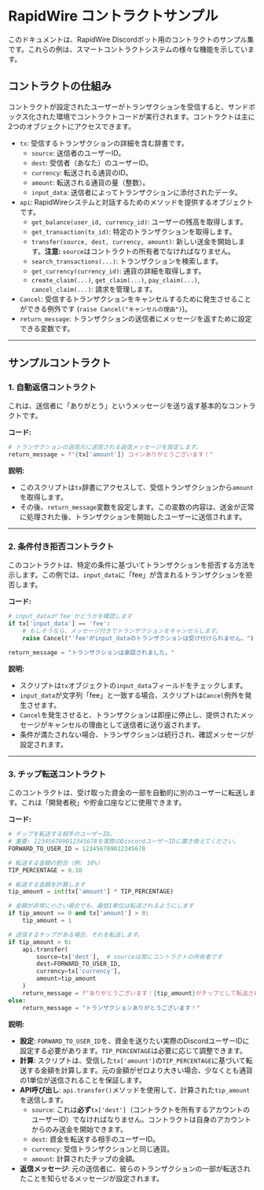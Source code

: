 # RapidWire コントラクトサンプル

このドキュメントは、RapidWire Discordボット用のコントラクトのサンプル集です。これらの例は、スマートコントラクトシステムの様々な機能を示しています。

## コントラクトの仕組み

コントラクトが設定されたユーザーがトランザクションを受信すると、サンドボックス化された環境でコントラクトコードが実行されます。コントラクトは主に2つのオブジェクトにアクセスできます。

- `tx`: 受信するトランザクションの詳細を含む辞書です。
    - `source`: 送信者のユーザーID。
    - `dest`: 受信者（あなた）のユーザーID。
    - `currency`: 転送される通貨のID。
    - `amount`: 転送される通貨の量（整数）。
    - `input_data`: 送信者によってトランザクションに添付されたデータ。
- `api`: RapidWireシステムと対話するためのメソッドを提供するオブジェクトです。
    - `get_balance(user_id, currency_id)`: ユーザーの残高を取得します。
    - `get_transaction(tx_id)`: 特定のトランザクションを取得します。
    - `transfer(source, dest, currency, amount)`: 新しい送金を開始します。**注意:** `source`はコントラクトの所有者でなければなりません。
    - `search_transactions(...)`: トランザクションを検索します。
    - `get_currency(currency_id)`: 通貨の詳細を取得します。
    - `create_claim(...)`, `get_claim(...)`, `pay_claim(...)`, `cancel_claim(...)`: 請求を管理します。
- `Cancel`: 受信するトランザクションをキャンセルするために発生させることができる例外です (`raise Cancel("キャンセルの理由")`)。
- `return_message`: トランザクションの送信者にメッセージを返すために設定できる変数です。

---

## サンプルコントラクト

### 1. 自動返信コントラクト

これは、送信者に「ありがとう」というメッセージを送り返す基本的なコントラクトです。

**コード:**
```python
# トランザクションの送信元に送信される返信メッセージを設定します。
return_message = f"{tx['amount']} コインありがとうございます！"
```

**説明:**
- このスクリプトは`tx`辞書にアクセスして、受信トランザクションから`amount`を取得します。
- その後、`return_message`変数を設定します。この変数の内容は、送金が正常に処理された後、トランザクションを開始したユーザーに送信されます。

---

### 2. 条件付き拒否コントラクト

このコントラクトは、特定の条件に基づいてトランザクションを拒否する方法を示します。この例では、`input_data`に「fee」が含まれるトランザクションを拒否します。

**コード:**
```python
# input_dataが'fee'かどうかを確認します
if tx['input_data'] == 'fee':
    # もしそうなら、メッセージ付きでトランザクションをキャンセルします。
    raise Cancel("'fee'がinput_dataのトランザクションは受け付けられません。")

return_message = "トランザクションは承認されました。"
```

**説明:**
- スクリプトは`tx`オブジェクトの`input_data`フィールドをチェックします。
- `input_data`が文字列「fee」と一致する場合、スクリプトは`Cancel`例外を発生させます。
- `Cancel`を発生させると、トランザクションは即座に停止し、提供されたメッセージがキャンセルの理由として送信者に送り返されます。
- 条件が満たされない場合、トランザクションは続行され、確認メッセージが設定されます。

---

### 3. チップ転送コントラクト

このコントラクトは、受け取った資金の一部を自動的に別のユーザーに転送します。これは「開発者税」や貯金口座などに使用できます。

**コード:**
```python
# チップを転送する相手のユーザーID。
# 重要: 123456789012345678を実際のDiscordユーザーIDに置き換えてください。
FORWARD_TO_USER_ID = 123456789012345678

# 転送する金額の割合（例: 10%）
TIP_PERCENTAGE = 0.10

# 転送する金額を計算します
tip_amount = int(tx['amount'] * TIP_PERCENTAGE)

# 金額が非常に小さい場合でも、最低1単位は転送されるようにします
if tip_amount == 0 and tx['amount'] > 0:
    tip_amount = 1

# 送信するチップがある場合、それを転送します。
if tip_amount > 0:
    api.transfer(
        source=tx['dest'],  # sourceは常にコントラクトの所有者です
        dest=FORWARD_TO_USER_ID,
        currency=tx['currency'],
        amount=tip_amount
    )
    return_message = f"ありがとうございます！{tip_amount}がチップとして転送されました。"
else:
    return_message = "トランザクションありがとうございます！"
```

**説明:**
- **設定**: `FORWARD_TO_USER_ID`を、資金を送りたい実際のDiscordユーザーIDに設定する必要があります。`TIP_PERCENTAGE`は必要に応じて調整できます。
- **計算**: スクリプトは、受信した`tx['amount']`の`TIP_PERCENTAGE`に基づいて転送する金額を計算します。元の金額がゼロより大きい場合、少なくとも通貨の1単位が送信されることを保証します。
- **API呼び出し**: `api.transfer()`メソッドを使用して、計算された`tip_amount`を送信します。
    - `source`: これは**必ず**`tx['dest']`（コントラクトを所有するアカウントのユーザーID）でなければなりません。コントラクトは自身のアカウントからのみ送金を開始できます。
    - `dest`: 資金を転送する相手のユーザーID。
    - `currency`: 受信トランザクションと同じ通貨。
    - `amount`: 計算されたチップの金額。
- **返信メッセージ**: 元の送信者に、彼らのトランザクションの一部が転送されたことを知らせるメッセージが設定されます。